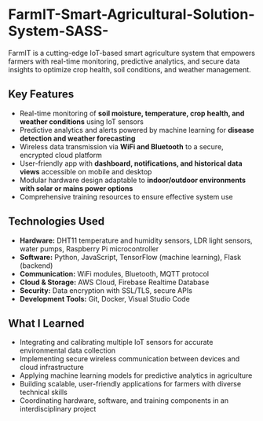 # FarmIT-Smart-Agricultural-Solution-System-SASS-

FarmIT is a cutting-edge IoT-based smart agriculture system that empowers farmers with real-time monitoring, predictive analytics, and secure data insights to optimize crop health, soil conditions, and weather management.

## Key Features
- Real-time monitoring of **soil moisture, temperature, crop health, and weather conditions** using IoT sensors  
- Predictive analytics and alerts powered by machine learning for **disease detection and weather forecasting**  
- Wireless data transmission via **WiFi and Bluetooth** to a secure, encrypted cloud platform  
- User-friendly app with **dashboard, notifications, and historical data views** accessible on mobile and desktop  
- Modular hardware design adaptable to **indoor/outdoor environments with solar or mains power options**  
- Comprehensive training resources to ensure effective system use  

## Technologies Used
- **Hardware:** DHT11 temperature and humidity sensors, LDR light sensors, water pumps, Raspberry Pi microcontroller  
- **Software:** Python, JavaScript, TensorFlow (machine learning), Flask (backend)  
- **Communication:** WiFi modules, Bluetooth, MQTT protocol  
- **Cloud & Storage:** AWS Cloud, Firebase Realtime Database  
- **Security:** Data encryption with SSL/TLS, secure APIs  
- **Development Tools:** Git, Docker, Visual Studio Code  

## What I Learned
- Integrating and calibrating multiple IoT sensors for accurate environmental data collection  
- Implementing secure wireless communication between devices and cloud infrastructure  
- Applying machine learning models for predictive analytics in agriculture  
- Building scalable, user-friendly applications for farmers with diverse technical skills  
- Coordinating hardware, software, and training components in an interdisciplinary project
